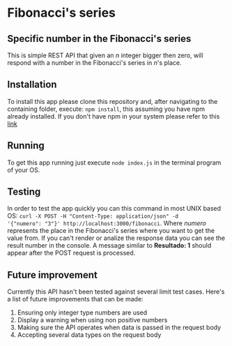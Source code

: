 # Fibonacci's series

## Specific number in the Fibonacci's series

<p>This is simple REST API that given an <em>n</em> integer bigger then zero, will respond with a number in the Fibonacci's series in <em>n</em>'s place. </p>

## Installation
To install this app please clone this repository and, after navigating to the containing folder, execute: <code>npm install</code>, this assuming you have npm already installed. If you don't have npm in your system please refer to this [link](https://www.npmjs.com/get-npm)

## Running
<p>To get this app running just execute <code>node index.js</code> in the terminal program of your OS.</p>

## Testing
In order to test the app quickly you can this command in most UNIX based OS: <code>curl -X POST -H "Content-Type: application/json" -d '{"numero": "3"}'  http://localhost:3000/fibonacci</code>. Where <em>numero</em> represents the place in the Fibonacci's series where you want to get the value from.
If you can't render or analize the response data you can see the result number in the console. A message similar to **Resultado: 1** should appear after the POST request is processed.

## Future improvement
<p>Currently this API hasn't been tested against several limit test cases. Here's a list of future improvements that can be made:
<ol>
<li>Ensuring only integer type numbers are used</li>
<li>Display a warning when using non positive numbers</li>
<li>Making sure the API operates when data is passed in the request body</li>
<li>Accepting several data types on the request body</li>
</ol>
</p>
